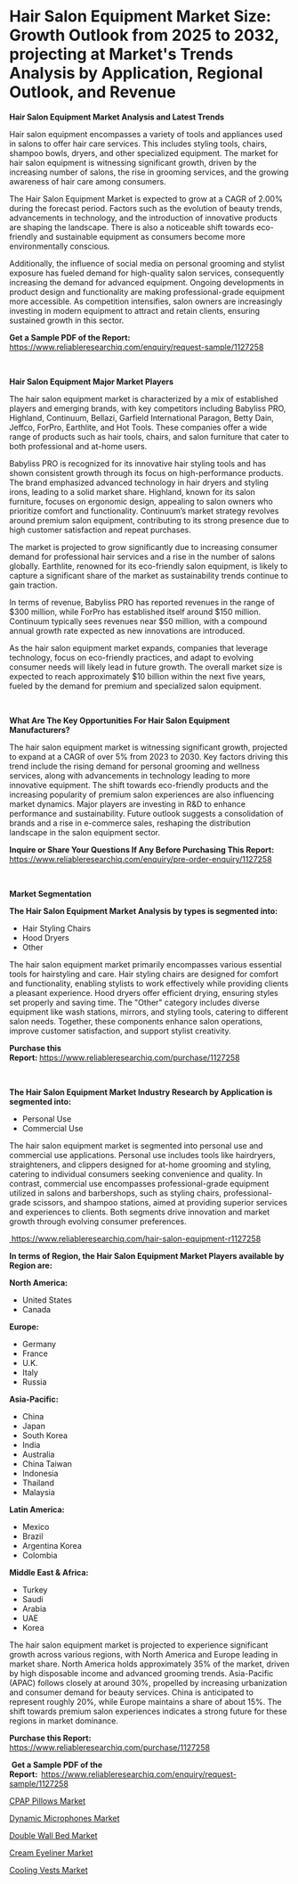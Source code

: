 <p><h1>Hair Salon Equipment Market Size: Growth Outlook from 2025 to 2032, projecting at Market's Trends Analysis by Application, Regional Outlook, and Revenue</h1></p><p><strong>Hair Salon Equipment Market Analysis and Latest Trends</strong></p>
<p><p>Hair salon equipment encompasses a variety of tools and appliances used in salons to offer hair care services. This includes styling tools, chairs, shampoo bowls, dryers, and other specialized equipment. The market for hair salon equipment is witnessing significant growth, driven by the increasing number of salons, the rise in grooming services, and the growing awareness of hair care among consumers. </p><p>The Hair Salon Equipment Market is expected to grow at a CAGR of 2.00% during the forecast period. Factors such as the evolution of beauty trends, advancements in technology, and the introduction of innovative products are shaping the landscape. There is also a noticeable shift towards eco-friendly and sustainable equipment as consumers become more environmentally conscious. </p><p>Additionally, the influence of social media on personal grooming and stylist exposure has fueled demand for high-quality salon services, consequently increasing the demand for advanced equipment. Ongoing developments in product design and functionality are making professional-grade equipment more accessible. As competition intensifies, salon owners are increasingly investing in modern equipment to attract and retain clients, ensuring sustained growth in this sector.</p></p>
<p><strong>Get a Sample PDF of the Report:&nbsp;</strong> <a href="https://www.reliableresearchiq.com/enquiry/request-sample/1127258?utm_campaign=121&utm_medium=2&utm_source=Github&utm_content=ia&utm_term=04042025&utm_id=hair-salon-equipment">https://www.reliableresearchiq.com/enquiry/request-sample/1127258</a></p>
<p>&nbsp;</p>
<p><strong>Hair Salon Equipment Major Market Players</strong></p>
<p><p>The hair salon equipment market is characterized by a mix of established players and emerging brands, with key competitors including Babyliss PRO, Highland, Continuum, Bellazi, Garfield International Paragon, Betty Dain, Jeffco, ForPro, Earthlite, and Hot Tools. These companies offer a wide range of products such as hair tools, chairs, and salon furniture that cater to both professional and at-home users.</p><p>Babyliss PRO is recognized for its innovative hair styling tools and has shown consistent growth through its focus on high-performance products. The brand emphasized advanced technology in hair dryers and styling irons, leading to a solid market share. Highland, known for its salon furniture, focuses on ergonomic design, appealing to salon owners who prioritize comfort and functionality. Continuum’s market strategy revolves around premium salon equipment, contributing to its strong presence due to high customer satisfaction and repeat purchases.</p><p>The market is projected to grow significantly due to increasing consumer demand for professional hair services and a rise in the number of salons globally. Earthlite, renowned for its eco-friendly salon equipment, is likely to capture a significant share of the market as sustainability trends continue to gain traction.</p><p>In terms of revenue, Babyliss PRO has reported revenues in the range of $300 million, while ForPro has established itself around $150 million. Continuum typically sees revenues near $50 million, with a compound annual growth rate expected as new innovations are introduced.</p><p>As the hair salon equipment market expands, companies that leverage technology, focus on eco-friendly practices, and adapt to evolving consumer needs will likely lead in future growth. The overall market size is expected to reach approximately $10 billion within the next five years, fueled by the demand for premium and specialized salon equipment.</p></p>
<p>&nbsp;</p>
<p><strong>What Are The Key Opportunities For Hair Salon Equipment Manufacturers?</strong></p>
<p><p>The hair salon equipment market is witnessing significant growth, projected to expand at a CAGR of over 5% from 2023 to 2030. Key factors driving this trend include the rising demand for personal grooming and wellness services, along with advancements in technology leading to more innovative equipment. The shift towards eco-friendly products and the increasing popularity of premium salon experiences are also influencing market dynamics. Major players are investing in R&D to enhance performance and sustainability. Future outlook suggests a consolidation of brands and a rise in e-commerce sales, reshaping the distribution landscape in the salon equipment sector.</p></p>
<p><strong>Inquire or Share Your Questions If Any Before Purchasing This Report:</strong> <a href="https://www.reliableresearchiq.com/enquiry/pre-order-enquiry/1127258?utm_campaign=121&utm_medium=2&utm_source=Github&utm_content=ia&utm_term=04042025&utm_id=hair-salon-equipment">https://www.reliableresearchiq.com/enquiry/pre-order-enquiry/1127258</a></p>
<p>&nbsp;</p>
<p><strong>Market Segmentation</strong></p>
<p><strong>The Hair Salon Equipment Market Analysis by types is segmented into:</strong></p>
<p><ul><li>Hair Styling Chairs</li><li>Hood Dryers</li><li>Other</li></ul></p>
<p><p>The hair salon equipment market primarily encompasses various essential tools for hairstyling and care. Hair styling chairs are designed for comfort and functionality, enabling stylists to work effectively while providing clients a pleasant experience. Hood dryers offer efficient drying, ensuring styles set properly and saving time. The "Other" category includes diverse equipment like wash stations, mirrors, and styling tools, catering to different salon needs. Together, these components enhance salon operations, improve customer satisfaction, and support stylist creativity.</p></p>
<p><strong>Purchase this Report:&nbsp;</strong><a href="https://www.reliableresearchiq.com/purchase/1127258?utm_campaign=121&utm_medium=2&utm_source=Github&utm_content=ia&utm_term=04042025&utm_id=hair-salon-equipment">https://www.reliableresearchiq.com/purchase/1127258</a></p>
<p>&nbsp;</p>
<p><strong>The Hair Salon Equipment Market Industry Research by Application is segmented into:</strong></p>
<p><ul><li>Personal Use</li><li>Commercial Use</li></ul></p>
<p><p>The hair salon equipment market is segmented into personal use and commercial use applications. Personal use includes tools like hairdryers, straighteners, and clippers designed for at-home grooming and styling, catering to individual consumers seeking convenience and quality. In contrast, commercial use encompasses professional-grade equipment utilized in salons and barbershops, such as styling chairs, professional-grade scissors, and shampoo stations, aimed at providing superior services and experiences to clients. Both segments drive innovation and market growth through evolving consumer preferences.</p></p>
<p><a href="https://www.reliableresearchiq.com/hair-salon-equipment-r1127258?utm_campaign=121&utm_medium=2&utm_source=Github&utm_content=ia&utm_term=04042025&utm_id=hair-salon-equipment">&nbsp;https://www.reliableresearchiq.com/hair-salon-equipment-r1127258</a></p>
<p><strong>In terms of Region, the Hair Salon Equipment Market Players available by Region are:</strong></p>
<p>
    <p> <strong> North America: </strong>
        <ul>
            <li>United States</li>
            <li>Canada</li>
        </ul>
        </p> 
    <p> <strong> Europe: </strong>
        <ul>
            <li>Germany</li>
            <li>France</li>
            <li>U.K.</li>
            <li>Italy</li>
            <li>Russia</li>
        </ul>
        </p> 
    <p> <strong> Asia-Pacific: </strong>
        <ul>
            <li>China</li>
            <li>Japan</li>
            <li>South Korea</li>
            <li>India</li>
            <li>Australia</li>
            <li>China Taiwan</li>
            <li>Indonesia</li>
            <li>Thailand</li>
            <li>Malaysia</li>
        </ul>
        </p> 
    <p> <strong> Latin America: </strong>
        <ul>
            <li>Mexico</li>
            <li>Brazil</li>
            <li>Argentina Korea</li>
            <li>Colombia</li>
        </ul>
        </p> 
    <p> <strong> Middle East & Africa: </strong>
        <ul>
            <li>Turkey</li>
            <li>Saudi</li>
            <li>Arabia</li>
            <li>UAE</li>
            <li>Korea</li>
        </ul>
    </p>
    </p>
<p><p>The hair salon equipment market is projected to experience significant growth across various regions, with North America and Europe leading in market share. North America holds approximately 35% of the market, driven by high disposable income and advanced grooming trends. Asia-Pacific (APAC) follows closely at around 30%, propelled by increasing urbanization and consumer demand for beauty services. China is anticipated to represent roughly 20%, while Europe maintains a share of about 15%. The shift towards premium salon experiences indicates a strong future for these regions in market dominance.</p></p>
<p><strong>Purchase this Report: </strong><a href="https://www.reliableresearchiq.com/purchase/1127258?utm_campaign=121&utm_medium=2&utm_source=Github&utm_content=ia&utm_term=04042025&utm_id=hair-salon-equipment">https://www.reliableresearchiq.com/purchase/1127258</a></p>
<p>&nbsp;<strong>Get a Sample PDF of the Report:&nbsp;&nbsp;</strong><a href="https://www.reliableresearchiq.com/enquiry/request-sample/1127258?utm_campaign=121&utm_medium=2&utm_source=Github&utm_content=ia&utm_term=04042025&utm_id=hair-salon-equipment">https://www.reliableresearchiq.com/enquiry/request-sample/1127258</a></p>
<p><strong></strong></p>
<p><p><a href="https://github.com/taffouasaoka/Market-Research-Report-List-1/blob/main/cpap-pillows-market.md?utm_campaign=121&utm_medium=2&utm_source=Github&utm_content=ia&utm_term=04042025&utm_id=hair-salon-equipment">CPAP Pillows Market</a></p><p><a href="https://github.com/bartzthateis/Market-Research-Report-List-1/blob/main/dynamic-microphones-market.md?utm_campaign=121&utm_medium=2&utm_source=Github&utm_content=ia&utm_term=04042025&utm_id=hair-salon-equipment">Dynamic Microphones Market</a></p><p><a href="https://github.com/moorsdorak31/Market-Research-Report-List-1/blob/main/double-wall-bed-market.md?utm_campaign=121&utm_medium=2&utm_source=Github&utm_content=ia&utm_term=04042025&utm_id=hair-salon-equipment">Double Wall Bed Market</a></p><p><a href="https://github.com/danitkeavyx7/Market-Research-Report-List-1/blob/main/cream-eyeliner-market.md?utm_campaign=121&utm_medium=2&utm_source=Github&utm_content=ia&utm_term=04042025&utm_id=hair-salon-equipment">Cream Eyeliner Market</a></p><p><a href="https://github.com/kuciakkukalo/Market-Research-Report-List-1/blob/main/cooling-vests-market.md?utm_campaign=121&utm_medium=2&utm_source=Github&utm_content=ia&utm_term=04042025&utm_id=hair-salon-equipment">Cooling Vests Market</a></p></p>